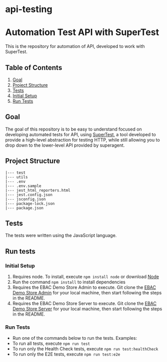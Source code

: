 # api-testing

# Automation Test API with SuperTest

This is the repository for automation of API, developed to work with SuperTest.

## Table of Contents

1. [Goal](#goal)
2. [Project Structure](#project-structure)
3. [Tests](#tests)
4. [Initial Setup](#initial-setup)
5. [Run Tests](#run-tests)

## Goal

The goal of this repository is to be easy to understand focused on developing automated tests for API, using [SuperTest](https://www.npmjs.com/package/supertest), a tool developed to provide a high-level abstraction for testing HTTP, while still allowing you to drop down to the lower-level API provided by superagent.

## Project Structure

```
|--- test
|--- utils
|--- .env
|--- .env.sample
|--- jest_html_reporters.html
|--- jest.config.json
|--- jsconfig.json
|--- package-lock.json
|--- package.json
```

## Tests

The tests were written using the JavaScript language.

## Run tests

### Initial Setup

1. Requires node. To install, execute `npm install node` or download [Node](https://nodejs.org/en/download/)
2. Run the command `npm install` to install dependencies
3. Requires the EBAC Demo Store Admin to execute. Git clone the [EBAC Demo Store Admin](https://github.com/EBAC-QE/ebac-demo-store-admin.git) for your local machine, then start following the steps in the README.
4. Requires the EBAC Demo Store Server to execute. Git clone the [EBAC Demo Store Server](https://github.com/EBAC-QE/ebac-demo-store-server.git) for your local machine, then start following the steps in the README.

### Run Tests

- Run one of the commands below to run the tests.
  Examples:
- To run all tests, execute `npm run test`
- To run only the Health Check tests, execute `npm run test:healthCheck`
- To run only the E2E tests, execute `npm run test:e2e`
<p>